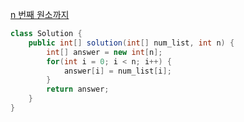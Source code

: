 [n 번째 원소까지](https://school.programmers.co.kr/learn/courses/30/lessons/181889)
```java
class Solution {
    public int[] solution(int[] num_list, int n) {
        int[] answer = new int[n];
        for(int i = 0; i < n; i++) {
            answer[i] = num_list[i];
        }
        return answer;
    }
}
```